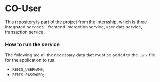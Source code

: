 # CO-User

This repository is part of the project from the internship, which is three integrated services - frontend interaction service, user data service, transaction service.

### How to run the service

The following are all the necessary data that must be added to the `.env` file for the application to run.

* `REDIS_USERNAME`;
* `REDIS_PASSWORD`;
